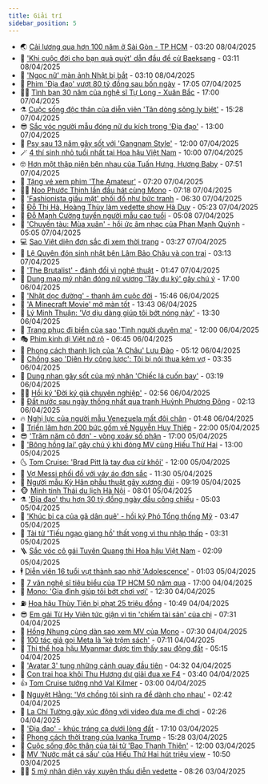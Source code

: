 ```yaml
---
title: Giải trí
sidebar_position: 5
---
```


<!-- vnexpress-giai-tri:START -->
- 🌏 [Cải lương qua hơn 100 năm ở Sài Gòn - TP HCM](https://vnexpress.net/cai-luong-qua-hon-100-nam-o-sai-gon-tp-hcm-4862056.html) - 03:20 08/04/2025
- 💫 [&#39;Khi cuộc đời cho bạn quả quýt&#39; dẫn đầu đề cử Baeksang](https://vnexpress.net/khi-cuoc-doi-cho-ban-qua-quyt-dan-dau-de-cu-baeksang-4871103.html) - 03:11 08/04/2025
- 🌮 [&#39;Ngọc nữ&#39; màn ảnh Nhật bị bắt](https://vnexpress.net/ngoc-nu-man-anh-nhat-bi-bat-4871130.html) - 03:10 08/04/2025
- 🧠 [Phim &#39;Địa đạo&#39; vượt 80 tỷ đồng sau bốn ngày](https://vnexpress.net/phim-dia-dao-vuot-80-ty-dong-sau-bon-ngay-4871047.html) - 17:05 07/04/2025
- 👨‍🏫 [Tình bạn 30 năm của nghệ sĩ Tự Long - Xuân Bắc](https://vnexpress.net/tinh-ban-30-nam-cua-nghe-si-tu-long-xuan-bac-4870964.html) - 17:00 07/04/2025
- ⚗️ [Cuộc sống độc thân của diễn viên &#39;Tân dòng sông ly biệt&#39;](https://vnexpress.net/cuoc-song-doc-than-cua-dien-vien-tan-dong-song-ly-biet-4870983.html) - 15:28 07/04/2025
- 😎 [Sắc vóc người mẫu đóng nữ du kích trong &#39;Địa đạo&#39;](https://vnexpress.net/sac-voc-nguoi-mau-dong-nu-du-kich-trong-dia-dao-4870995.html) - 13:00 07/04/2025
- 🫣 [Psy sau 13 năm gây sốt với &#39;Gangnam Style&#39;](https://vnexpress.net/psy-sau-13-nam-gay-sot-voi-gangnam-style-4870925.html) - 12:00 07/04/2025
- 🪄 [4 thí sinh nhỏ tuổi nhất tại Hoa hậu Việt Nam](https://vnexpress.net/4-thi-sinh-nho-tuoi-nhat-tai-hoa-hau-viet-nam-4870945.html) - 10:00 07/04/2025
- 🤓 [Hơn một thập niên bên nhau của Tuấn Hưng, Hương Baby](https://vnexpress.net/hon-mot-thap-nien-ben-nhau-cua-tuan-hung-huong-baby-4870600.html) - 07:51 07/04/2025
- 🫶 [Tặng vé xem phim &#39;The Amateur&#39;](https://vnexpress.net/tang-ve-xem-phim-the-amateur-4870723.html) - 07:20 07/04/2025
- 🧑‍🏫 [Noo Phước Thịnh lần đầu hát cùng Mono](https://vnexpress.net/noo-phuoc-thinh-lan-dau-hat-cung-mono-4868565.html) - 07:18 07/04/2025
- 🦄 [&#39;Fashionista giấu mặt&#39; phối đồ như bức tranh](https://vnexpress.net/fashionista-giau-mat-phoi-do-nhu-buc-tranh-4870776.html) - 06:30 07/04/2025
- 💫 [Đỗ Thị Hà, Hoàng Thùy làm vedette show Hà Duy](https://vnexpress.net/do-thi-ha-hoang-thuy-lam-vedette-show-ha-duy-4870908.html) - 05:23 07/04/2025
- 🎊 [Đỗ Mạnh Cường tuyển người mẫu cao tuổi](https://vnexpress.net/do-manh-cuong-tuyen-nguoi-mau-cao-tuoi-4870898.html) - 05:08 07/04/2025
- 👹 [&#39;Chuyến tàu: Mùa xuân&#39; - hồi ức âm nhạc của Phan Mạnh Quỳnh](https://vnexpress.net/chuyen-tau-mua-xuan-hoi-uc-am-nhac-cua-phan-manh-quynh-4870853.html) - 05:05 07/04/2025
- 💻 [Sao Việt diện đơn sắc đi xem thời trang](https://vnexpress.net/sao-viet-dien-don-sac-di-xem-thoi-trang-4870888.html) - 03:27 07/04/2025
- 🤡 [Lệ Quyên đón sinh nhật bên Lâm Bảo Châu và con trai](https://vnexpress.net/le-quyen-don-sinh-nhat-ben-lam-bao-chau-va-con-trai-4870871.html) - 03:13 07/04/2025
- 🥰 [&#39;The Brutalist&#39; - đánh đổi vì nghệ thuật](https://vnexpress.net/giai-tri/phim/thu-vien-phim/the-brutalist-790) - 01:47 07/04/2025
- 🚀 [Dung mạo mỹ nhân đóng nữ vương &#39;Tây du ký&#39; gây chú ý](https://vnexpress.net/dung-mao-my-nhan-dong-nu-vuong-tay-du-ky-gay-chu-y-4870734.html) - 17:00 06/04/2025
- 📝 [&#39;Nhặt dọc đường&#39; - thanh âm cuộc đời](https://vnexpress.net/nhat-doc-duong-thanh-am-cuoc-doi-4870599.html) - 15:46 06/04/2025
- 🐲 [&#39;A Minecraft Movie&#39; mở màn tốt](https://vnexpress.net/a-minecraft-movie-mo-man-tot-4870746.html) - 13:43 06/04/2025
- 🎃 [Lý Minh Thuận: &#39;Vợ dịu dàng giúp tôi bớt nóng nảy&#39;](https://vnexpress.net/ly-minh-thuan-vo-diu-dang-giup-toi-bot-nong-nay-4870712.html) - 13:30 06/04/2025
- 🤠 [Trang phục đi biển của sao &#39;Tình người duyên ma&#39;](https://vnexpress.net/trang-phuc-di-bien-cua-sao-tinh-nguoi-duyen-ma-4870703.html) - 12:00 06/04/2025
- 🎭 [Phim kinh dị Việt nở rộ](https://vnexpress.net/phim-kinh-di-viet-no-ro-4869545.html) - 06:45 06/04/2025
- 🧰 [Phong cách thanh lịch của &#39;A Châu&#39; Lưu Đào](https://vnexpress.net/phong-cach-thanh-lich-cua-a-chau-luu-dao-4870672.html) - 05:12 06/04/2025
- 🦍 [Chồng sao &#39;Diên Hy công lược&#39;: Tôi bị nói thua kém vợ](https://vnexpress.net/chong-sao-dien-hy-cong-luoc-toi-bi-noi-thua-kem-vo-4870606.html) - 03:35 06/04/2025
- 🌝 [Dung nhan gây sốt của mỹ nhân &#39;Chiếc lá cuốn bay&#39;](https://vnexpress.net/dung-nhan-gay-sot-cua-my-nhan-chiec-la-cuon-bay-4870492.html) - 03:19 06/04/2025
- 🧑‍💻 [Hồi ký &#39;Đời ký giả chuyên nghiệp&#39;](https://vnexpress.net/hoi-ky-doi-ky-gia-chuyen-nghiep-4870374.html) - 02:56 06/04/2025
- 🥸 [Đất nước sau ngày thống nhất qua tranh Huỳnh Phương Đông](https://vnexpress.net/dat-nuoc-sau-ngay-thong-nhat-qua-tranh-huynh-phuong-dong-4870283.html) - 02:13 06/04/2025
- 🔥 [Nghị lực của người mẫu Venezuela mất đôi chân](https://vnexpress.net/nghi-luc-cua-nguoi-mau-venezuela-mat-doi-chan-4870561.html) - 01:48 06/04/2025
- 🐎 [Triển lãm hơn 200 bức gốm về Nguyễn Huy Thiệp](https://vnexpress.net/trien-lam-hon-200-buc-gom-ve-nguyen-huy-thiep-4870308.html) - 22:00 05/04/2025
- 😎 [&#39;Trăm năm cô đơn&#39; - vòng xoáy số phận](https://vnexpress.net/giai-tri/phim/thu-vien-phim/one-hundred-years-of-solitude-792) - 17:00 05/04/2025
- 🦄 [&#39;Bông hồng lai&#39; gây chú ý khi đóng MV cùng Hiếu Thứ Hai](https://vnexpress.net/bong-hong-lai-gay-chu-y-khi-dong-mv-cung-hieu-thu-hai-4870500.html) - 13:00 05/04/2025
- 🌜 [Tom Cruise: &#39;Brad Pitt là tay đua cừ khôi&#39;](https://vnexpress.net/tom-cruise-brad-pitt-la-tay-dua-cu-khoi-4870355.html) - 12:00 05/04/2025
- 🚦 [Vợ Messi phối đồ với váy áo đơn sắc](https://vnexpress.net/vo-messi-phoi-do-voi-vay-ao-don-sac-4870259.html) - 11:30 05/04/2025
- 🧐 [Người mẫu Kỳ Hân phẫu thuật gãy xương đùi](https://vnexpress.net/nguoi-mau-ky-han-phau-thuat-gay-xuong-dui-4870407.html) - 09:19 05/04/2025
- 🐵 [Minh tinh Thái du lịch Hà Nội](https://vnexpress.net/minh-tinh-thai-du-lich-ha-noi-4870452.html) - 08:01 05/04/2025
- ⚗️ [&#39;Địa đạo&#39; thu hơn 30 tỷ đồng ngày đầu công chiếu](https://vnexpress.net/dia-dao-thu-hon-30-ty-dong-ngay-dau-cong-chieu-4870404.html) - 05:03 05/04/2025
- 👺 [&#39;Khúc bi ca của gã dân quê&#39; - hồi ký Phó Tổng thống Mỹ](https://vnexpress.net/khuc-bi-ca-cua-ga-dan-que-hoi-ky-pho-tong-thong-my-4867969.html) - 03:47 05/04/2025
- 🌊 [Tài tử &#39;Tiếu ngạo giang hồ&#39; thất vọng vì thu nhập thấp](https://vnexpress.net/tai-tu-tieu-ngao-giang-ho-that-vong-vi-thu-nhap-thap-4870344.html) - 03:31 05/04/2025
- 🪜 [Sắc vóc cô gái Tuyên Quang thi Hoa hậu Việt Nam](https://vnexpress.net/sac-voc-co-gai-tuyen-quang-thi-hoa-hau-viet-nam-4869661.html) - 02:09 05/04/2025
- 🕴 [Diễn viên 16 tuổi vụt thành sao nhờ &#39;Adolescence&#39;](https://vnexpress.net/dien-vien-16-tuoi-vut-thanh-sao-nho-adolescence-4868953.html) - 01:03 05/04/2025
- 💃 [7 văn nghệ sĩ tiêu biểu của TP HCM 50 năm qua](https://vnexpress.net/7-van-nghe-si-tieu-bieu-cua-tp-hcm-50-nam-qua-4870134.html) - 17:00 04/04/2025
- 🦄 [Mono: &#39;Gia đình giúp tôi bớt chơi vơi&#39;](https://vnexpress.net/mono-gia-dinh-giup-toi-bot-choi-voi-4869837.html) - 12:30 04/04/2025
- ⛽️ [Hoa hậu Thùy Tiên bị phạt 25 triệu đồng](https://vnexpress.net/hoa-hau-thuy-tien-bi-phat-25-trieu-dong-4870153.html) - 10:49 04/04/2025
- 😎 [Em gái Từ Hy Viên tức giận vì tin &#39;chiếm tài sản&#39; của chị](https://vnexpress.net/em-gai-tu-hy-vien-tuc-gian-vi-tin-chiem-tai-san-cua-chi-4870038.html) - 07:31 04/04/2025
- 🌊 [Hồng Nhung cùng dàn sao xem MV của Mono](https://vnexpress.net/hong-nhung-cung-dan-sao-xem-mv-cua-mono-4869882.html) - 07:30 04/04/2025
- 🐲 [100 tác giả gọi Meta là &#39;kẻ trộm sách&#39;](https://vnexpress.net/100-tac-gia-goi-meta-la-ke-trom-sach-4869948.html) - 07:11 04/04/2025
- 💂 [Thi thể hoa hậu Myanmar được tìm thấy sau động đất](https://vnexpress.net/thi-the-hoa-hau-myanmar-duoc-tim-thay-sau-dong-dat-4869936.html) - 05:15 04/04/2025
- 🙉 [&#39;Avatar 3&#39; tung những cảnh quay đầu tiên](https://vnexpress.net/avatar-3-tung-nhung-canh-quay-dau-tien-4869818.html) - 04:32 04/04/2025
- 💪 [Con trai hoa khôi Thu Hương dự giải đua xe F4](https://vnexpress.net/con-trai-hoa-khoi-thu-huong-du-giai-dua-xe-f4-4869862.html) - 03:40 04/04/2025
- 👍 [Tom Cruise tưởng nhớ Val Kilmer](https://vnexpress.net/tom-cruise-tuong-nho-val-kilmer-4869820.html) - 03:00 04/04/2025
- 💪 [Nguyệt Hằng: &#39;Vợ chồng tôi sinh ra để dành cho nhau&#39;](https://vnexpress.net/nguyet-hang-vo-chong-toi-sinh-ra-de-danh-cho-nhau-4866467.html) - 02:42 04/04/2025
- 💄 [La Chí Tường gây xúc động với video đưa mẹ đi chơi](https://vnexpress.net/la-chi-tuong-gay-xuc-dong-voi-video-dua-me-di-choi-4869834.html) - 02:26 04/04/2025
- 🦩 [&#39;Địa đạo&#39; - khúc tráng ca dưới lòng đất](https://vnexpress.net/giai-tri/phim/thu-vien-phim/dia-dao-mat-troi-trong-bong-toi-791) - 17:10 03/04/2025
- 🥸 [Phong cách thời trang của Ivanka Trump](https://vnexpress.net/phong-cach-thoi-trang-cua-ivanka-trump-4868671.html) - 15:28 03/04/2025
- 🧰 [Cuộc sống độc thân của tài tử &#39;Bao Thanh Thiên&#39;](https://vnexpress.net/cuoc-song-doc-than-cua-tai-tu-bao-thanh-thien-4869550.html) - 12:00 03/04/2025
- 💼 [MV &#39;Nước mắt cá sấu&#39; của Hiếu Thứ Hai hút triệu view](https://vnexpress.net/mv-nuoc-mat-ca-sau-cua-hieu-thu-hai-hut-trieu-view-4869546.html) - 10:50 03/04/2025
- 🧑‍💻 [5 mỹ nhân diện váy xuyên thấu diễn vedette](https://vnexpress.net/5-my-nhan-dien-vay-xuyen-thau-dien-vedette-4869514.html) - 08:26 03/04/2025<!-- vnexpress-giai-tri:END -->
